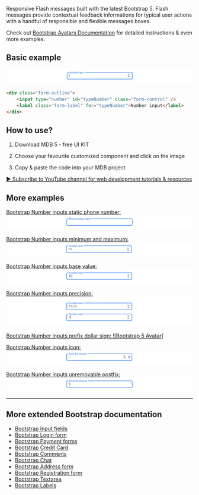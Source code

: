 
Responsive Flash messages built with the latest Bootstrap 5. Flash messages provide contextual feedback informations for typical user actions with a handful of responsible and flexible messages boxes.

Check out [Bootstrap Avatars Documentation](https://mdbootstrap.com/docs/standard/extended/flash-messages) for detailed instructions & even more examples.

## Basic example

![Bootstrap 5 Number inputs](/assets/basic-example.png)

```html
<div class="form-outline">
    <input type="number" id="typeNumber" class="form-control" />
    <label class="form-label" for="typeNumber">Number input</label>
</div>
```


## How to use?

1. Download MDB 5 - free UI KIT

2. Choose your favourite customized component and click on the image

3. Copy & paste the code into your MDB project

[▶️ Subscribe to YouTube channel for web development tutorials & resources](https://www.youtube.com/MDBootstrap?sub_confirmation=1)

## More examples

[Bootstrap Number inputs static phone number:
![Bootstrap 5 Avatar](/assets/phone-number.png)](https://mdbootstrap.com/docs/standard/extended/number-inputs/#section-phone-numer)

[Bootstrap Number inputs minimum and maximum:
![Bootstrap 5 Avatar](/assets/minimum-and-maximum.png)](https://mdbootstrap.com/docs/standard/extended/number-inputs/#section-minimum-and-maximum)

[Bootstrap Number inputs base value:
![Bootstrap 5 Avatar](/assets/base-value.png)](https://mdbootstrap.com/docs/standard/extended/number-inputs/#section-base-value)

[Bootstrap Number inputs precision:
![Bootstrap 5 Avatar](/assets/precision.png)](https://mdbootstrap.com/docs/standard/extended/number-inputs/#section-precision)

[Bootstrap Number inputs prefix dollar sign:
![Bootstrap 5 Avatar]](https://mdbootstrap.com/docs/standard/extended/number-inputs/#section-prefix-dollar-sign)

[Bootstrap Number inputs icon:
![Bootstrap 5 Avatar](/assets/icon.png)](https://mdbootstrap.com/docs/standard/extended/number-inputs/#subsection-icon)

[Bootstrap Number inputs unremovable postfix:
![Bootstrap 5 Avatar](/assets/unremovable-postfix.png)](https://mdbootstrap.com/docs/standard/extended/number-inputs/#subsection-unremovable-sign)

___

## More extended Bootstrap documentation

<ul>
<li><a href="https://mdbootstrap.com/docs/standard/forms/input-fields">Bootstrap Input fields</a></li>
<li><a href="https://mdbootstrap.com/docs/standard/extended/login/">Bootstrap Login form</a></li>
<li><a href="https://mdbootstrap.com/docs/standard/extended/payment-forms/">Bootstrap Payment forms</a></li>
<li><a href="https://mdbootstrap.com/docs/standard/extended/credit-card/">Bootstrap Credit Card</a></li>
<li><a href="https://mdbootstrap.com/docs/standard/extended/comments/">Bootstrap Comments</a></li>
<li><a href="https://mdbootstrap.com/docs/standard/extended/chat/">Bootstrap Chat</a></li>
<li><a href="https://mdbootstrap.com/docs/standard/bootstrap-address-form/">Bootstrap Address form</a></li>
<li><a href="https://mdbootstrap.com/docs/standard/extended/registration/">Bootstrap Registration form</a></li>
<li><a href="https://mdbootstrap.com/docs/standard/extended/textarea/">Bootstrap Textarea</a></li>
<li><a href="https://mdbootstrap.com/docs/standard/extended/labels/">Bootstrap Labels</a></li>
</ul>
